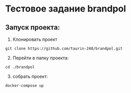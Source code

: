 # Тестовое задание brandpol
## Запуск проекта:
1. Клонировать проект
```
git clone https://github.com/taurin-240/brandpol.git
```
2. Перейти в папку проекта:
```
cd ./brandpol
```
3. собрать проект:
```
docker-compose up
```

